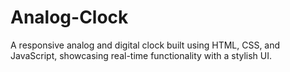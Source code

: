 # Analog-Clock
A responsive analog and digital clock built using HTML, CSS, and JavaScript, showcasing real-time functionality with a stylish UI.
